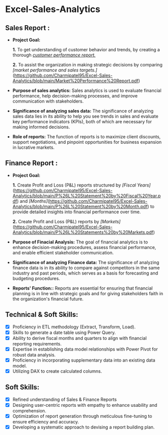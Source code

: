 # Excel-Sales-Analytics
## Sales Report :


- **Project Goal:** 

    **1.** To get understanding of customer behavior and trends, by creating a thorough _[customer performance report.](https://github.com/Charmipatel95/Excel-Sales-Analytics/blob/main/Customer%20Performance%20Report.pdf)_

    **2.**  To assist the organization in making strategic decisions by comparing _[market performance and sales targets.]_(https://github.com/Charmipatel95/Excel-Sales-Analytics/blob/main/Market%20Performance%20Report.pdf)

- **Purpose of sales analytics:** Sales analytics is used to evaluate financial performance, help decision-making processes, and improve communication with stakeholders.

- **Significance of analyzing sales data:** The significance of analyzing sales data lies in its ability to help you see trends in sales and evaluate key performance indicators (KPIs), both of which are necessary for making informed decisions.

- **Role of reports:** The function of reports is to maximize client discounts, support negotiations, and pinpoint opportunities for business expansion in lucrative markets.


## Finance Report :

- **Project Goal:** 

    **1.** Create Profit and Loss (P&L) reports structured by _[Fiscal Years]_(https://github.com/Charmipatel95/Excel-Sales-Analytics/blob/main/P%26L%20Statement%20by%20Fiscal%20Year.pdf) and _[Months]_(https://github.com/Charmipatel95/Excel-Sales-Analytics/blob/main/P%26L%20Statement%20by%20Month.pdf) to provide detailed insights into financial performance over time.
  
   **2.** Create Profit and Loss (P&L) reports by _[Markets]_(https://github.com/Charmipatel95/Excel-Sales-Analytics/blob/main/P%26L%20Statements%20by%20Markets.pdf)

- **Purpose of Finacial Analysis:** The goal of financial analytics is to enhance decision-making procedures, assess financial performance, and enable efficient stakeholder communication.

- **Significance of analyzing Finance data:** The significance of analyzing finance data is in its ability to compare against competitors in the same industry and past periods, which serves as a basis for forecasting and budgeting procedures.

- **Reports' Function::** Reports are essential for ensuring that financial planning is in line with strategic goals and for giving stakeholders faith in the organization's financial future.


## Technical & Soft Skills:
- [x]	Proficiency in ETL methodology (Extract, Transform, Load).
- [x]	Skills to generate a date table using Power Query.
- [x]	Ability to derive fiscal months and quarters to align with financial reporting requirements.
- [x]	Expertise in establishing data model relationships with Power Pivot for robust data analysis.
- [x]	Proficiency in incorporating supplementary data into an existing data model.
- [x]	Utilizing DAX to create calculated columns.

## Soft Skills:
- [x]	Refined understanding of Sales & Finance Reports
- [x]	Designing user-centric reports with empathy to enhance usability and comprehension.
- [x]	Optimization of report generation through meticulous fine-tuning to ensure efficiency and accuracy.
- [x]	Developing a systematic approach to devising a report building plan.
